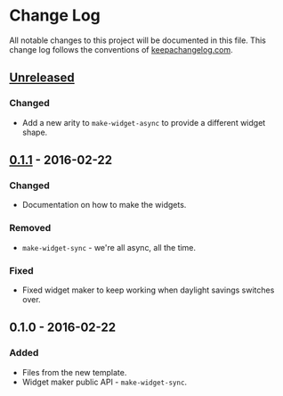 # Change Log
All notable changes to this project will be documented in this file. This change log follows the conventions of [keepachangelog.com](http://keepachangelog.com/).

## [Unreleased]
### Changed
- Add a new arity to `make-widget-async` to provide a different widget shape.

## [0.1.1] - 2016-02-22
### Changed
- Documentation on how to make the widgets.

### Removed
- `make-widget-sync` - we're all async, all the time.

### Fixed
- Fixed widget maker to keep working when daylight savings switches over.

## 0.1.0 - 2016-02-22
### Added
- Files from the new template.
- Widget maker public API - `make-widget-sync`.

[Unreleased]: https://github.com/your-name/datomic-exclusion-benchmark/compare/0.1.1...HEAD
[0.1.1]: https://github.com/your-name/datomic-exclusion-benchmark/compare/0.1.0...0.1.1
